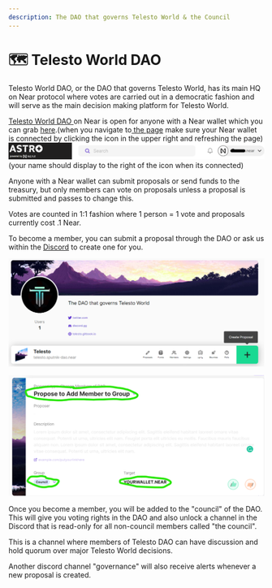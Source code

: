 ```yaml
---
description: The DAO that governs Telesto World & the Council
---
```


# 🗺 Telesto World DAO

Telesto World DAO, or the DAO that governs Telesto World, has its main HQ on Near protocol where votes are carried out in a democratic fashion and will serve as the main decision making platform for Telesto World.

[Telesto World DAO ](https://app.astrodao.com/dao/telesto.sputnik-dao.near)on Near is open for anyone with a Near wallet which you can grab [here](https://wallet.near.org).(when you navigate to[ the page](https://app.astrodao.com/dao/telesto.sputnik-dao.near) make sure your Near wallet is connected by clicking the icon in the upper right and refreshing the page) ![](<../.gitbook/assets/image (5).png>)(your name should display to the right of the icon when its connected)

Anyone with a Near wallet can submit proposals or send funds to the treasury, but only members can vote on proposals unless a proposal is submitted and passes to change this.

Votes are counted in 1:1 fashion where 1 person = 1 vote and proposals currently cost .1 Near.

&#x20;To become a member, you can submit a proposal through the DAO or ask us within the [Discord](https://discord.gg/telestodao) to create one for you.&#x20;

![](<../.gitbook/assets/image (7).png>)

![](<../.gitbook/assets/image (2) (1).png>)

Once you become a member, you will be added to the "council" of the DAO. This will give you voting rights in the DAO and also unlock a channel in the Discord that is read-only for all non-council members called "the council".

This is a channel where members of Telesto DAO can have discussion and hold quorum over major Telesto World decisions.

Another discord channel "governance" will also receive alerts whenever a new proposal is created.
